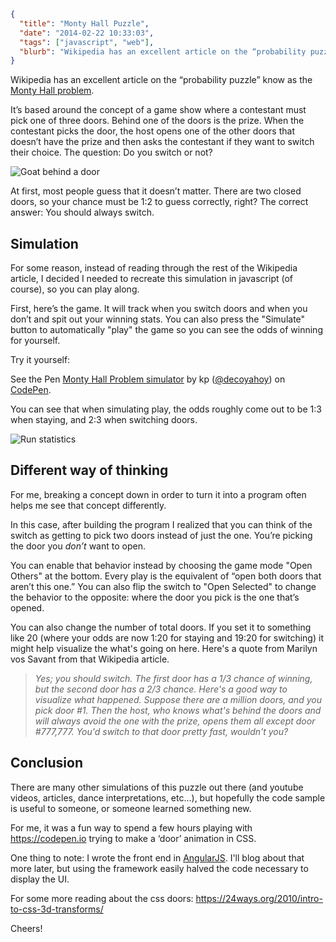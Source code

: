 ```json
{
  "title": "Monty Hall Puzzle",
  "date": "2014-02-22 10:33:03",
  "tags": ["javascript", "web"],
  "blurb": "Wikipedia has an excellent article on the “probability puzzle” know as the [Monty Hall problem](https://en.wikipedia.org/wiki/Monty_Hall_problem). \n It’s based around the concept of a game show where a contestant must pick one of three doors.  Behind one of the doors is the prize.  When the contestant picks the door, the host opens one of the other doors that doesn’t have the prize and then asks the contestant if they want to switch their choice.  The question: Do you switch or not?"
}
```

Wikipedia has an excellent article on the “probability puzzle” know as the [Monty Hall problem](https://en.wikipedia.org/wiki/Monty_Hall_problem).

It’s based around the concept of a game show where a contestant must pick one of three doors. Behind one of the doors is the prize. When the contestant picks the door, the host opens one of the other doors that doesn’t have the prize and then asks the contestant if they want to switch their choice. The question: Do you switch or not?

<!-- more -->

<div>
  <img src="/img/montyhall1.png" title="Goat behind a door" />
</div>

At first, most people guess that it doesn’t matter. There are two closed doors, so your chance must be 1:2 to guess correctly, right? The correct answer: You should always switch.

## Simulation

For some reason, instead of reading through the rest of the Wikipedia article, I decided I needed to recreate this simulation in javascript (of course), so you can play along.

First, here’s the game. It will track when you switch doors and when you don’t and spit out your winning stats. You can also press the "Simulate" button to automatically "play" the game so you can see the odds of winning for yourself.

Try it yourself:

<p data-height="550" data-theme-id="4105" data-slug-hash="qdkFp" data-default-tab="result" class='codepen'>See the Pen <a href='https://codepen.io/decoyahoy/pen/qdkFp'>Monty Hall Problem simulator</a> by kp (<a href='https://codepen.io/decoyahoy'>@decoyahoy</a>) on <a href='https://codepen.io'>CodePen</a>.</p>
<script async src="//codepen.io/assets/embed/ei.js"></script>

You can see that when simulating play, the odds roughly come out to be 1:3 when staying, and 2:3 when switching doors.

<div>
  <img src="/img/montyhall2.png" title="Run statistics" />
</div>

## Different way of thinking

For me, breaking a concept down in order to turn it into a program often helps me see that concept differently.

In this case, after building the program I realized that you can think of the switch as getting to pick two doors instead of just the one. You’re picking the door you _don’t_ want to open.

You can enable that behavior instead by choosing the game mode "Open Others" at the bottom. Every play is the equivalent of “open both doors that aren’t this one.” You can also flip the switch to "Open Selected" to change the behavior to the opposite: where the door you pick is the one that’s opened.

You can also change the number of total doors. If you set it to something like 20 (where your odds are now 1:20 for staying and 19:20 for switching) it might help visualize the what's going on here. Here's a quote from Marilyn vos Savant from that Wikipedia article.

> <cite>Yes; you should switch. The first door has a 1/3 chance of winning, but the second door has a 2/3 chance. Here's a good way to visualize what happened. Suppose there are a million doors, and you pick door #1. Then the host, who knows what's behind the doors and will always avoid the one with the prize, opens them all except door #777,777. You'd switch to that door pretty fast, wouldn't you?</cite>

## Conclusion

There are many other simulations of this puzzle out there (and youtube videos, articles, dance interpretations, etc...), but hopefully the code sample is useful to someone, or someone learned something new.

For me, it was a fun way to spend a few hours playing with https://codepen.io trying to make a ‘door’ animation in CSS.

One thing to note: I wrote the front end in [AngularJS](https://angularjs.org/). I'll blog about that more later, but using the framework easily halved the code necessary to display the UI.

For some more reading about the css doors:
https://24ways.org/2010/intro-to-css-3d-transforms/

Cheers!
